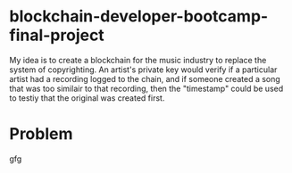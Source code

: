 # blockchain-developer-bootcamp-final-project

My idea is to create a blockchain for the music industry to replace the system of copyrighting. An artist's private key would verify if a particular artist had a recording logged to the chain, and if someone created a song that was too similair to that recording, then the "timestamp" could be used to testiy that the original was created first.

# Problem

gfg
